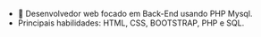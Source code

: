 - 🧐 Desenvolvedor web focado em Back-End usando PHP Mysql.
- Principais habilidades: HTML, CSS, BOOTSTRAP, PHP e SQL.
